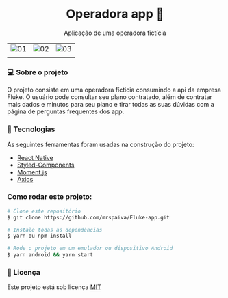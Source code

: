 <h1 align="center">Operadora app 📱</h1>
<p align="center">Aplicação de uma operadora fictícia</p>

|                             |                             |                                 |
| :-------------------------- | :-------------------------: | :-----------------------------: |
| ![01](https://ibb.co/TwTLLnM) | ![02](https://ibb.co/4PSd1XW) | ![03](https://ibb.co/z7N6sQV) | ![04](https://ibb.co/sKLnbQD)
|                             |                             |                                 |


<h3>💻 Sobre o projeto</h3>
<p>
  O projeto consiste em uma operadora fícticia consumindo a api da empresa Fluke.
  O usuário pode consultar seu plano contratado, além de contratar mais dados e minutos para seu plano e tirar todas as suas dúvidas com a página de perguntas frequentes dos app.
</p>

<h3>🔨 Tecnologias</h3>  
<p>As seguintes ferramentas foram usadas na construção do projeto:</p>
<ul>
  <li><a href="https://reactnative.dev">React Native</a></li>
  <li><a href="https://styled-components.com/">Styled-Components</a></li>
  <li><a href="https://momentjs.com/">Moment.js</a></li>
  <li><a href="https://github.com/axios/axios">Axios</a></li>
</ul>

### Como rodar este projeto:
 ```bash
 # Clone este repositório 
 $ git clone https://github.com/mrspaiva/Fluke-app.git
 
 # Instale todas as dependências
 $ yarn ou npm install
 
 # Rode o projeto em um emulador ou dispositivo Android
 $ yarn android && yarn start
 ```

<h3>📝 Licença</h3>
<p>Este projeto está sob licença <a href="./LICENSE">MIT</a></p>
